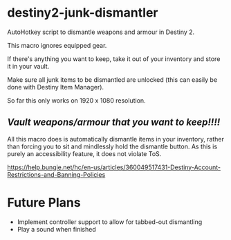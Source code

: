 # destiny2-junk-dismantler
AutoHotkey script to dismantle weapons and armour in Destiny 2.

This macro ignores equipped gear.

If there's anything you want to keep, take it out of your inventory and store it in your vault.

Make sure all junk items to be dismantled are unlocked (this can easily be done with Destiny Item Manager).

So far this only works on 1920 x 1080 resolution.

## *Vault weapons/armour that you want to keep!!!!*

All this macro does is automatically dismantle items in your inventory, rather than forcing you to sit and mindlessly hold the dismantle button.
As this is purely an accessibility feature, it does not violate ToS.

https://help.bungie.net/hc/en-us/articles/360049517431-Destiny-Account-Restrictions-and-Banning-Policies

# Future Plans
- Implement controller support to allow for tabbed-out dismantling
- Play a sound when finished